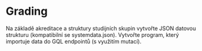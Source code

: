 # Grading
Na základě akreditace a struktury studijních skupin vytvořte JSON datovou strukturu (kompatibilní se systemdata.json). Vytvořte program, který importuje data do GQL endpointů (s využitím mutací).

